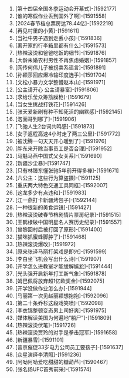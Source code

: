 
1. [第十四届全国冬季运动会开幕式]-[1592177]
1. [谁的寒假作业丢到国外了啊]-[1591558]
1. [2024春节档总票房达78.44亿]-[1592219]
1. [再见村里的小黄]-[1591611]
1. [当社牛男子遇到走丢小孩]-[1591836]
1. [离开家的行李箱里都有什么]-[1591573]
1. [热辣滚烫和爸爸吃饭的细节]-[1591876]
1. [大龄未婚农村男性不再焦虑婚姻]-[1591857]
1. [网传何伟儿子被拐卖系谣言]-[1591891]
1. [孙颖莎回应爆冷输印度选手]-[1591704]
1. [文松小暴力文学整懵赵本山]-[1591971]
1. [公主请开心 公主请暴富]-[1591806]
1. [求给乐莹众筹筋膜枪]-[1591679]
1. [当女生挑战打铁花]-[1591426]
1. [张天爱新剧有种不知死活的幽默感]-[1592145]
1. [泡面哥到哪了]-[1591906]
1. [飞驰人生2台词共鸣感]-[1591873]
1. [女子返程高速4小时走了两三公里]-[1591772]
1. [被沈腾一句天天开心暖到了]-[1591976]
1. [胖东来开除当事员工是否合理]-[1591952]
1. [马魁马燕中国式父女关系]-[1591690]
1. [新疆沙尘暴]-[1591747]
1. [只有林臻东懂张驰5年前开得多棒]-[1591671]
1. [六公主：这些行为算盗摄]-[1591125]
1. [重庆两大特色交通工具同框]-[1592007]
1. [这龙多少有点违和]-[1591983]
1. [江一燕打卡新疆烤包子]-[1592144]
1. [一种很新的美食运镜]-[1591427]
1. [热辣滚烫破春节档剧情片票房纪录]-[1591515]
1. [王鹤棣破中国明星名人赛历史纪录]-[1591557]
1. [曾黎回村后被打回了原形]-[1591400]
1. [猫咪抓蜜蜂脚肿了]-[1591468]
1. [热辣滚烫爆改]-[1591972]
1. [原来张译马丽打架戏是即兴]-[1591599]
1. [李白坐飞机会写出什么诗]-[1591907]
1. [开学怎么进教室才能缓解尴尬]-[1591444]
1. [光头强开启新年打工新气象]-[1591878]
1. [姆巴佩将放弃超1亿欧奖金]-[1592075]
1. [开学没做作业怎么办]-[1591944]
1. [马丽第一次见赵丽颖想抱抱]-[1592096]
1. [第二十条乔杉这段戏笑喷]-[1592098]
1. [李衣锦整顿变态男上司好爽]-[1591975]
1. [媒体解读美国为何遍地“躺尸”]-[1591809]
1. [热辣滚烫伏笔]-[1591726]
1. [热辣滚烫贾玲的对手是拳击冠军]-[1591658]
1. [新疆暴雪]-[1591101]
1. [普京催促33岁电力公司员工要孩子]-[1591637]
1. [众星演绎李清照]-[1591236]
1. [阿呦阿呦爱吃甜甜的糖葫芦]-[1590467]
1. [张名扬UFC首秀前采]-[1591574]